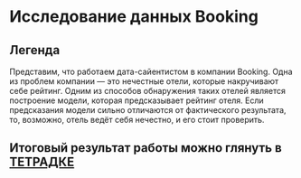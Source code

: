 # Исследование данных Booking

## Легенда

Представим, что работаем дата-сайентистом в компании Booking. Одна из проблем компании — это нечестные отели, которые накручивают себе рейтинг.
Одним из способов обнаружения таких отелей является построение модели, которая предсказывает рейтинг отеля.
Если предсказания модели сильно отличаются от фактического результата, то, возможно, отель ведёт себя нечестно, и его стоит проверить.

## Итоговый результат работы можно глянуть в [ТЕТРАДКЕ](https://github.com/khav-i/ml_works/blob/master/project_3/Booking%20reviews%20research.ipynb)
